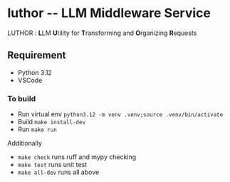 # luthor -- LLM Middleware Service
LUTHOR : **L**LM **U**tility for **T**ransforming and **O**rganizing **R**equests

## Requirement
  - Python 3.12
  - VSCode 

### To build
- Run virtual env `python3.12 -m venv .venv;source .venv/bin/activate`
- Build `make install-dev`
- Run `make run`

Additionally
- `make check` runs ruff and mypy checking
- `make test` runs unit test
- `make all-dev` runs all above
